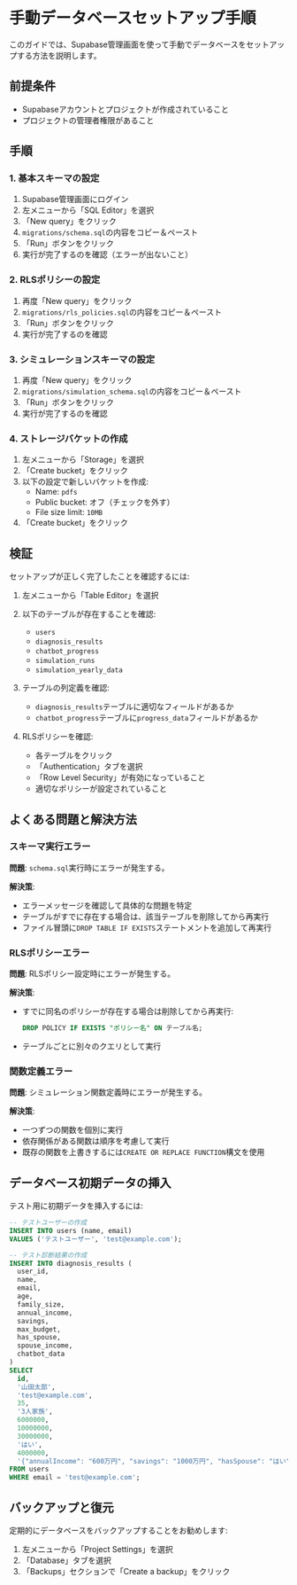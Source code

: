 # 手動データベースセットアップ手順

このガイドでは、Supabase管理画面を使って手動でデータベースをセットアップする方法を説明します。

## 前提条件

- Supabaseアカウントとプロジェクトが作成されていること
- プロジェクトの管理者権限があること

## 手順

### 1. 基本スキーマの設定

1. Supabase管理画面にログイン
2. 左メニューから「SQL Editor」を選択
3. 「New query」をクリック
4. `migrations/schema.sql`の内容をコピー＆ペースト
5. 「Run」ボタンをクリック
6. 実行が完了するのを確認（エラーが出ないこと）

### 2. RLSポリシーの設定

1. 再度「New query」をクリック
2. `migrations/rls_policies.sql`の内容をコピー＆ペースト
3. 「Run」ボタンをクリック
4. 実行が完了するのを確認

### 3. シミュレーションスキーマの設定

1. 再度「New query」をクリック
2. `migrations/simulation_schema.sql`の内容をコピー＆ペースト
3. 「Run」ボタンをクリック
4. 実行が完了するのを確認

### 4. ストレージバケットの作成

1. 左メニューから「Storage」を選択
2. 「Create bucket」をクリック
3. 以下の設定で新しいバケットを作成:
   - Name: `pdfs`
   - Public bucket: オフ（チェックを外す）
   - File size limit: `10MB`
4. 「Create bucket」をクリック

## 検証

セットアップが正しく完了したことを確認するには:

1. 左メニューから「Table Editor」を選択
2. 以下のテーブルが存在することを確認:
   - `users`
   - `diagnosis_results`
   - `chatbot_progress`
   - `simulation_runs`
   - `simulation_yearly_data`

3. テーブルの列定義を確認:
   - `diagnosis_results`テーブルに適切なフィールドがあるか
   - `chatbot_progress`テーブルに`progress_data`フィールドがあるか

4. RLSポリシーを確認:
   - 各テーブルをクリック
   - 「Authentication」タブを選択
   - 「Row Level Security」が有効になっていること
   - 適切なポリシーが設定されていること

## よくある問題と解決方法

### スキーマ実行エラー

**問題**: `schema.sql`実行時にエラーが発生する。

**解決策**:
- エラーメッセージを確認して具体的な問題を特定
- テーブルがすでに存在する場合は、該当テーブルを削除してから再実行
- ファイル冒頭に`DROP TABLE IF EXISTS`ステートメントを追加して再実行

### RLSポリシーエラー

**問題**: RLSポリシー設定時にエラーが発生する。

**解決策**:
- すでに同名のポリシーが存在する場合は削除してから再実行:
  ```sql
  DROP POLICY IF EXISTS "ポリシー名" ON テーブル名;
  ```
- テーブルごとに別々のクエリとして実行

### 関数定義エラー

**問題**: シミュレーション関数定義時にエラーが発生する。

**解決策**:
- 一つずつの関数を個別に実行
- 依存関係がある関数は順序を考慮して実行
- 既存の関数を上書きするには`CREATE OR REPLACE FUNCTION`構文を使用

## データベース初期データの挿入

テスト用に初期データを挿入するには:

```sql
-- テストユーザーの作成
INSERT INTO users (name, email)
VALUES ('テストユーザー', 'test@example.com');

-- テスト診断結果の作成
INSERT INTO diagnosis_results (
  user_id,
  name,
  email,
  age,
  family_size,
  annual_income,
  savings,
  max_budget,
  has_spouse,
  spouse_income,
  chatbot_data
)
SELECT 
  id,
  '山田太郎',
  'test@example.com',
  35,
  '3人家族',
  6000000,
  10000000,
  30000000,
  'はい',
  4000000,
  '{"annualIncome": "600万円", "savings": "1000万円", "hasSpouse": "はい", "spouseIncome": "400万円"}'::jsonb
FROM users
WHERE email = 'test@example.com';
```

## バックアップと復元

定期的にデータベースをバックアップすることをお勧めします:

1. 左メニューから「Project Settings」を選択
2. 「Database」タブを選択
3. 「Backups」セクションで「Create a backup」をクリック 